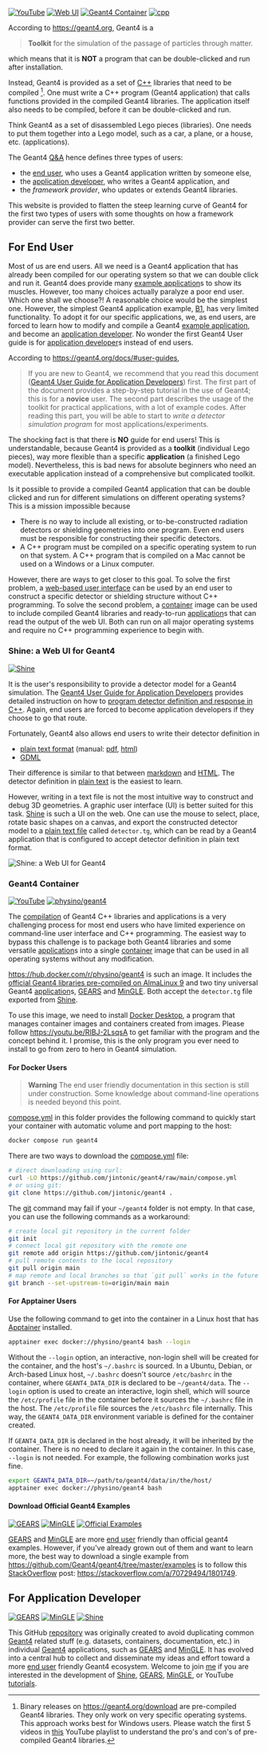 [![YouTube](https://img.shields.io/badge/You-Tube-red?style=flat)](https://www.youtube.com/@physino)
[![Web UI](https://img.shields.io/badge/Web-UI-blue?style=flat)](#shine-a-web-ui-for-geant4)
[![Geant4 Container](https://img.shields.io/badge/Geant4-Container-green?style=flat)](#geant4-container)
[![cpp](https://img.shields.io/badge/C-++-yellow?style=flat)](cpp)

According to <https://geant4.org>, Geant4 is a
> **Toolkit** for the simulation of the passage of particles through matter.

which means that it is **NOT** a program that can be double-clicked and run after installation.

Instead, Geant4 is provided as a set of [C++](cpp) libraries that need to be compiled [^1]. One must write a C++ program (Geant4 application) that calls functions provided in the compiled Geant4 libraries. The application itself also needs to be compiled, before it can be double-clicked and run.

[^1]: Binary releases on <https://geant4.org/download> are pre-compiled Geant4 libraries. They only work on very specific operating systems. This approach works best for Windows users. Please watch the first 5 videos in [this] YouTube playlist to understand the pro's and con's of pre-compiled Geant4 libraries.

[this]: https://www.youtube.com/playlist?list=PLw3G-vTgPrdB7cIYWEoCeIZrSePpefFEW

Think Geant4 as a set of disassembled Lego pieces (libraries). One needs to put them together into a Lego model, such as a car, a plane, or a house, etc. (applications).

The Geant4 [Q&A] hence defines three types of users:

- the [end user], who uses a Geant4 application written by someone else,
- the [application developer], who writes a Geant4 application, and
- the *framework provider*, who updates or extends Geant4 libraries.

This website is provided to flatten the steep learning curve of Geant4 for the first two types of users with some thoughts on how a framework provider can serve the first two better.

[Q&A]: https://geant4-userdoc.web.cern.ch/UsersGuides/IntroductionToGeant4/html/IntroductionToG4.html#software-knowledge-required-to-use-the-geant4-toolkit
[end user]: #for-end-user
[application developer]: #for-application-developer

## For End User

Most of us are end users. All we need is a Geant4 application that has already been compiled for our operating system so that we can double click and run it. Geant4 does provide many [example application]s to show its muscles. However, too many choices actually paralyze a poor end user. Which one shall we choose?! A reasonable choice would be the simplest one. However, the simplest Geant4 application example, [B1][], has very limited functionality. To adopt it for our specific applications, we, as end users, are forced to learn how to modify and compile a Geant4 [example application], and become an [application developer]. No wonder the first Geant4 User guide is for [application developer]s instead of end users.

[example application]: https://geant4-userdoc.web.cern.ch/UsersGuides/ForApplicationDeveloper/html/Examples/examples.html
[B1]: https://geant4-userdoc.web.cern.ch/UsersGuides/ForApplicationDeveloper/html/Examples/BasicCodes.html#exmpbasic-b1

According to <https://geant4.org/docs/#user-guides>, 
> If you are new to Geant4, we recommend that you read this document ([Geant4 User Guide for Application Developers]) first. The first part of the document provides a step-by-step tutorial in the use of Geant4; this is for a **novice** user. The second part describes the usage of the toolkit for practical applications, with a lot of example codes. After reading this part, you will be able to start to *write a detector simulation program* for most applications/experiments.

[Geant4 User Guide for Application Developers]: https://geant4-userdoc.web.cern.ch/UsersGuides/ForApplicationDeveloper/html/index.html

The shocking fact is that there is **NO** guide for end users! This is understandable, because Geant4 is provided as a **toolkit** (individual Lego pieces), way more flexible than a specific **application** (a finished Lego model). Nevertheless, this is bad news for absolute beginners who need an executable application instead of a comprehensive but complicated toolkit.

Is it possible to provide a compiled Geant4 application that can be double clicked and run for different simulations on different operating systems? This is a mission impossible because

- There is no way to include all existing, or to-be-constructed radiation detectors or shielding geometries into one program. Even end users must be responsible for constructing their specific detectors.
- A C++ program must be compiled on a specific operating system to run on that system. A C++ program that is compiled on a Mac cannot be used on a Windows or a Linux computer.

However, there are ways to get closer to this goal. To solve the first problem, a [web-based user interface] can be used by an end user to construct a specific detector or shielding structure without C++ programming. To solve the second problem, a [container] image can be used to include compiled Geant4 libraries and ready-to-run [application]s that can read the output of the web UI. Both can run on all major operating systems and require no C++ programming experience to begin with.

[web-based user interface]: #shine-a-web-ui-for-geant4
[container]: #geant4-container

### Shine: a Web UI for Geant4

[![Shine](https://img.shields.io/badge/Shine-orange?style=flat)](https://physino.xyz/shine)

It is the user's responsibility to provide a detector model for a Geant4 simulation. The [Geant4 User Guide for Application Developers] provides detailed instruction on how to [program detector definition and response in C++]. Again, end users are forced to become application developers if they choose to go that route.

[program detector definition and response in C++]: https://geant4-userdoc.web.cern.ch/UsersGuides/ForApplicationDeveloper/html/Detector/detector.html

Fortunately, Geant4 also allows end users to write their detector definition in

- [plain text format][tg] (manual: [pdf](https://cern.ch/geant4/collaboration/working_groups/persistency/docs/textgeom.pdf), [html](http://fismed.ciemat.es/GAMOS/GAMOS_doc/GAMOS.6.0.0/Geometry/Geometry.html))
- [GDML][]

Their difference is similar to that between [markdown][md] and [HTML][]. The detector definition in [plain text][tg] is the easiest to learn.

However, writing in a text file is not the most intuitive way to construct and debug 3D geometries. A graphic user interface (UI) is better suited for this task. [Shine][] is such a UI on the web. One can use the mouse to select, place, rotate basic shapes on a canvas, and export the constructed detector model to a [plain text file][tg] called `detector.tg`, which can be read by a Geant4 application that is configured to accept detector definition in plain text format.

![Shine: a Web UI for Geant4](https://lh3.googleusercontent.com/d/1IYnxORUysfgw7ymhGuH_jlVCUpe2lsd-)

### Geant4 Container

[![YouTube](https://img.shields.io/badge/You-Tube-red?style=flat)](https://youtu.be/huNM04tHaiI)
[![physino/geant4](https://img.shields.io/badge/physino-geant4-blue?style=flat)](https://hub.docker.com/r/physino/geant4)

The [compilation][] of Geant4 C++ libraries and applications is a very challenging process for most end users who have limited experience on command-line user interface and C++ programming. The easiest way to bypass this challenge is to package both Geant4 libraries and some versatile [application]s into a single [container][] image that can be used in all operating systems without any modification.

[compilation]: https://www.youtube.com/playlist?list=PLw3G-vTgPrdB9Nt2ekl2oL1yoqEC294Uf
[container]: https://www.docker.com/resources/what-container

<https://hub.docker.com/r/physino/geant4> is such an image. It includes the [official Geant4 libraries pre-compiled on AlmaLinux 9](https://geant4.org/download) and two tiny universal Geant4 [application]s, [GEARS][] and [MinGLE][]. Both accept the `detector.tg` file exported from [Shine][].

[application]: https://www.youtube.com/watch?v=3g9CkyBS31o

To use this image, we need to install [Docker Desktop][], a program that manages container images and containers created from images. Please follow <https://youtu.be/RIBJ-2LsqsA> to get familiar with the program and the concept behind it. I promise, this is the only program you ever need to install to go from zero to hero in Geant4 simulation.

[Docker Desktop]: https://www.docker.com/products/docker-desktop

#### For Docker Users

> **Warning**
> The end user friendly documentation in this section is still under construction.
> Some knowledge about command-line operations is needed beyond this point.

[compose.yml](compose.yml) in this folder provides the following command to quickly start your container with automatic volume and port mapping to the host:

```sh
docker compose run geant4
```

There are two ways to download the [compose.yml](compose.yml) file:

```sh
# direct downloading using curl:
curl -LO https://github.com/jintonic/geant4/raw/main/compose.yml
# or using git:
git clone https://github.com/jintonic/geant4 .
```

The [git][] command may fail if your `~/geant4` folder is not empty. In that case, you can use the following commands as a workaround:

```sh
# create local git repository in the current folder
git init
# connect local git repository with the remote one
git remote add origin https://github.com/jintonic/geant4
# pull remote contents to the local repository
git pull origin main
# map remote and local branches so that `git pull` works in the future
git branch --set-upstream-to=origin/main main
```

#### For Apptainer Users

Use the following command to get into the container in a Linux host that has [Apptainer][] installed.

```sh
apptainer exec docker://physino/geant4 bash --login
```

Without the `--login` option, an interactive, non-login shell will be created for the container, and the host's `~/.bashrc` is sourced. In a Ubuntu, Debian, or Arch-based Linux host, `~/.bashrc` doesn't source `/etc/bashrc` in the container, where `GEANT4_DATA_DIR` is declared to be `~/geant4/data`. The `--login` option is used to create an interactive, login shell, which will source the `/etc/profile` file in the container before it sources the `~/.bashrc` file in the host. The `/etc/profile` file sources the `/etc/bashrc` file internally. This way, the `GEANT4_DATA_DIR` environment variable is defined for the container created.

If `GEANT4_DATA_DIR` is declared in the host already, it will be inherited by the container. There is no need to declare it again in the container. In this case, `--login` is not needed. For example, the following combination works just fine.

```sh
export GEANT4_DATA_DIR=~/path/to/geant4/data/in/the/host/
apptainer exec docker://physino/geant4 bash
```

#### Download Official Geant4 Examples

[![GEARS](https://img.shields.io/badge/GEARS-red?style=flat)](https://www.github.com/jintonic/gears)
[![MinGLE](https://img.shields.io/badge/MinGLE-blue?style=flat)](https://www.github.com/jintonic/mingle)
[![Official Examples](https://img.shields.io/badge/Official-Examples-green?style=flat)](https://github.com/Geant4/geant4/tree/master/examples)

[GEARS][] and [MinGLE][] are more [end user] friendly than official geant4 examples. However, if you've already grown out of them and want to learn more, the best way to download a single example from <https://github.com/Geant4/geant4/tree/master/examples> is to follow this [StackOverflow][] post: <https://stackoverflow.com/a/70729494/1801749>.

[official geant4 examples]: https://github.com/Geant4/geant4/tree/master/examples

## For Application Developer
[![GEARS](https://img.shields.io/badge/GEARS-red?style=flat)](https://www.github.com/jintonic/gears)
[![MinGLE](https://img.shields.io/badge/MinGLE-blue?style=flat)](https://www.github.com/jintonic/mingle)
[![Shine](https://img.shields.io/badge/Shine-orange?style=flat)](https://www.github.com/jintonic/shine)

This GitHub [repository] was originally created to avoid duplicating common [Geant4][] related stuff (e.g. datasets, containers, documentation, etc.) in individual [Geant4][] applications, such as [GEARS][] and [MinGLE][]. It has evolved into a central hub to collect and disseminate my ideas and effort toward a more [end user] friendly Geant4 ecosystem. Welcome to join [me][] if you are interested in the development of [Shine][], [GEARS][], [MinGLE][], or YouTube [tutorials][].

[StackOverflow]: https://stackoverflow.com
[git]: https://git-scm.com
[Apptainer]: https://apptainer.org
[Geant4]: https://geant4.org
[GEARS]: https://github.com/jintonic/gears
[MinGLE]: https://github.com/jintonic/mingle
[repository]: https://github.com/jintonic/geant4
[me]: https://physino.xyz
[shine]: https://physino.xyz/shine
[image]: https://hub.docker.com/r/physino/geant4
[tutorials]: https://www.youtube.com/@physino
[tg]: http://geant4-userdoc.web.cern.ch/geant4-userdoc/UsersGuides/ForApplicationDeveloper/html/Detector/Geometry/geomASCII.html
[GDML]: https://gdml.web.cern.ch/GDML/
[md]: https://en.wikipedia.org/wiki/Markdown
[HTML]: https://www.w3schools.com/html

